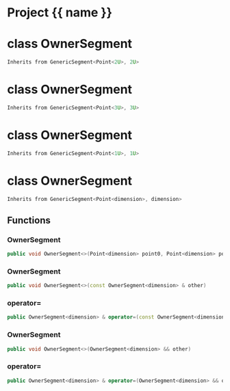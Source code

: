<script setup>
import {useRoute} from 'vitepress'
const {path} = useRoute()
const tokens = path.split('/')
const words = tokens[2].split('-');
for (let i = 0; i < words.length; i++) {
    words[i] = words[i].charAt(0).toUpperCase() + words[i].slice(1);
    words[i] = words[i].replace('geode', 'Geode')
}
const name = words.join('-');
</script>
# Project {{ name }}

# class OwnerSegment


```cpp
Inherits from GenericSegment<Point<2U>, 2U>
```



# class OwnerSegment


```cpp
Inherits from GenericSegment<Point<3U>, 3U>
```



# class OwnerSegment


```cpp
Inherits from GenericSegment<Point<1U>, 1U>
```



# class OwnerSegment


```cpp
Inherits from GenericSegment<Point<dimension>, dimension>
```



## Functions

### OwnerSegment

```cpp
public void OwnerSegment<>(Point<dimension> point0, Point<dimension> point1)
```


### OwnerSegment

```cpp
public void OwnerSegment<>(const OwnerSegment<dimension> & other)
```


### operator=

```cpp
public OwnerSegment<dimension> & operator=(const OwnerSegment<dimension> & other)
```


### OwnerSegment

```cpp
public void OwnerSegment<>(OwnerSegment<dimension> && other)
```


### operator=

```cpp
public OwnerSegment<dimension> & operator=(OwnerSegment<dimension> && other)
```




